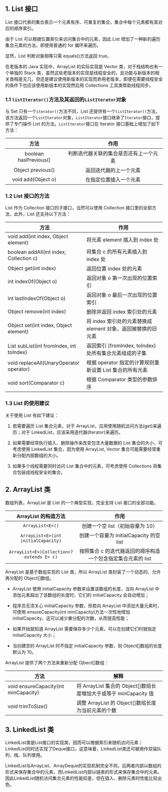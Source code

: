 ## 1. List 接口

List 接口代表的集合表示一个元素有序、可重复的集合，集合中每个元素都有其对应的顺序索引。

由于 List 可以根据位置索引来访问集合中的元素，因此 List 增加了一种新的遍历集合元素的方法，即使用普通的 for 循环来遍历。

显然，List 判断对象相等只需 equals()方法返回 true。

在老版本的 Java 实现中，ArrayList 的实际实现是 Vector 类，对于栈结构也有一个单独的 Stack 类，虽然这些老版本的实现是线程安全的，且功能与新版本的相关类相差无几，但还是建议使用新版本的实现而弃用老版本，即便在需要线程安全的条件下也应该使用新版本的实现然后用 Collections 工具类帮助线程同步。

### 1.1 `listIterator()`方法及其返回的`ListIterator`对象

与 Set 只有一个`iterator()`方法不同，List 还提供有一个`listIterator()`方法，该方法返回一个`ListIterator`对象，`ListIterator`接口继承了`Iterator`接口，提供了专门操作 List 的方法。`ListIterator`接口在 Iterator 接口基础上增加了如下方法：

|         方法          |                  作用                  |
| :-------------------: | :------------------------------------: |
| boolean hasPrevious() | 判断迭代器关联的集合是否还有上一个元素 |
|   Object previous()   |         返回迭代器的上一个元素         |
|  void add(Object o)   |         在指定位置插入一个元素         |

### 1.2 List 接口的方法

List 作为 Collection 接口的子接口，当然可以使用 Collection 接口里的全部方法，此外，List 还支持以下方法：

| 方法                                     | 作用                                                         |
| ---------------------------------------- | ------------------------------------------------------------ |
| void add(int index, Object element)      | 将元素 element 插入到 index 处                               |
| boolean addAll(int index, Collection c)  | 将集合 c 的所有元素插入到 index 处                           |
| Object get(int index)                    | 返回位置 index 处的元素                                      |
| int indexOf(Object o)                    | 返回对象 o 第一次出现的位置索引                              |
| int lastIndexOf(Object o)                | 返回对象 o 最后一次出现的位置索引                            |
| Object remove(int index)                 | 删除并返回 index 索引处的元素                                |
| Object set(int index, Object element)    | 将 index 索引处的元素替换成 element 对象，返回被替换的旧元素 |
| List subList(int fromIndex, int toIndex) | 返回索引 [fromIndex, toIndex) 处所有集合元素组成的子集       |
| void replaceAll(UnaryOperator operator)  | 根据 operator 指定的计算规则重新设置 List 集合的所有元素     |
| void sort(Comparator c)                  | 根据 Comparator 类型的参数排序                               |

### 1.3 List 的使用建议

关于使用 List 有如下建议：

1. 若需要遍历 List 集合元素，对于 ArrayList，应用使用随机访问方法(get)来遍历；对于 LinkedList，应该采用迭代器(Iterator)来遍历。

2. 如果需要经常执行插入、删除操作来改变包含大量数据的 List 集合的大小，可考虑使用 LinkedList 集合，因为使用 ArrayList, Vector 集合可能需要经常重新分配内部数组的大小。

3. 如果多个线程需要同时访问 List 集合中的元素，可考虑使用 Collections 将集合包装成线程安全的集合。

## 2. ArrayList 类

数组列表，ArrayList 是 List 的一个典型实现，完全支持 List 接口的全部功能。

|           ArrayList 的构造方法            |                             作用                             |
| :---------------------------------------: | :----------------------------------------------------------: |
|             `ArrayList<E>()`              |               创建一个空 list（初始容量为 10）               |
|    `ArrayList<E>(int initialCapacity)`    |           创建一个容量为 initialCapacity 的空 list           |
| `ArrayList<E>(Collection<? extends E> c)` | 按照集合 c 的迭代器返回的顺序构造一个包含指定集合元素的 list |

ArrayList 是基于数组实现的 List 类，所以 ArrayList 类封装了一个动态的、允许再分配的 Object[]数组。

-   ArrayList 使用 initialCapacity 参数来设置该数组的长度，当向 ArrayList 中添加元素超出了该数组的长度时，它们的 initialCapacity 会自动增加；
-   程序员无须关心 initialCapacity 参数，但若向 ArrayList 中添加大量元素时，可使用 ensureCapacity(int minCapacity)方法一次性地增加 initialCapacity，这可以减少重分配的次数，从而提高性能；

-   如果开始就知道 ArrayList 需要保存多少个元素，可以在创建它们时就指定 initialCapacity 大小；

-   当创建空的 ArrayList 时不指定 initialCapacity 参数，则 Object[]数组的长度默认为 10。

ArrayList 提供了两个方法来重新分配 Ojbect[]数组：

| 方法                                 | 解释                                                              |
| ------------------------------------ | ----------------------------------------------------------------- |
| void ensureCapacity(int minCapacity) | 将 ArrayList 集合的 Object[]数组长度增加大于或等于 minCapacity 值 |
| void trimToSize()                    | 调整 ArrayList 的 Object[]数组长度为当前元素的个数                |

## 3. LinkedList 类

LinkedList类是List接口的实现类，因而可以根据索引来随机访问元素；LinkedList同时还实现了Deque接口，这意味着，LinkedList类还可被用作双端队列、栈、队列使用。

LinkedList与ArrayList、ArrayDeque的实现机制完全不同，后两者内部以数组的形式来保存集合中的元素，而LinkedList内部以链表的形式来保存集合中的元素。因此LinkedList随机访问集合元素的性能较差，但在插入、删除元素时性能比较出色。

